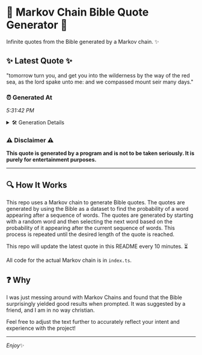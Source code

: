 # 📖 Markov Chain Bible Quote Generator 📖

Infinite quotes from the Bible generated by a Markov chain. ✨

## ✨ Latest Quote ✨
"tomorrow turn you, and get you into the wilderness by the way of the red sea, as the lord spake unto me: and we compassed mount seir many days."

### ⏰ Generated At
*5:31:42 PM*

<details>
    <summary>🛠️ Generation Details</summary>
    <p>
        <strong>🌱 Seed:</strong> tomorrow<br>
        <strong>🔄 Iterations:</strong> 28<br>
        <strong>📜 Context History:</strong><br>[ tomorrow ]: turn<br>[ tomorrow, turn ]: you,<br>[ tomorrow, turn, you, ]: and<br>[ tomorrow, turn, you,, and ]: get<br>[ tomorrow, turn, you,, and, get ]: you<br>[ tomorrow, turn, you,, and, get, you ]: into<br>[ turn, you,, and, get, you, into ]: the<br>[ you,, and, get, you, into, the ]: wilderness<br>[ and, get, you, into, the, wilderness ]: by<br>[ get, you, into, the, wilderness, by ]: the<br>[ you, into, the, wilderness, by, the ]: way<br>[ into, the, wilderness, by, the, way ]: of<br>[ the, wilderness, by, the, way, of ]: the<br>[ wilderness, by, the, way, of, the ]: red<br>[ by, the, way, of, the, red ]: sea,<br>[ the, way, of, the, red, sea, ]: as<br>[ way, of, the, red, sea,, as ]: the<br>[ of, the, red, sea,, as, the ]: lord<br>[ the, red, sea,, as, the, lord ]: spake<br>[ red, sea,, as, the, lord, spake ]: unto<br>[ sea,, as, the, lord, spake, unto ]: me:<br>[ as, the, lord, spake, unto, me: ]: and<br>[ the, lord, spake, unto, me:, and ]: we<br>[ lord, spake, unto, me:, and, we ]: compassed<br>[ spake, unto, me:, and, we, compassed ]: mount<br>[ unto, me:, and, we, compassed, mount ]: seir<br>[ me:, and, we, compassed, mount, seir ]: many<br>[ and, we, compassed, mount, seir, many ]: days.<br>
    </p>
</details>

### ⚠️ Disclaimer ⚠️
**This quote is generated by a program and is not to be taken seriously. It is purely for entertainment purposes.**

---

## 🔍 How It Works

This repo uses a Markov chain to generate Bible quotes. The quotes are generated by using the Bible as a dataset to find the probability of a word appearing after a sequence of words. The quotes are generated by starting with a random word and then selecting the next word based on the probability of it appearing after the current sequence of words. This process is repeated until the desired length of the quote is reached.

This repo will update the latest quote in this README every 10 minutes. ⏳

All code for the actual Markov chain is in `index.ts`.

## ❓ Why

I was just messing around with Markov Chains and found that the Bible surprisingly yielded good results when prompted. 
It was suggested by a friend, and I am in no way christian.

Feel free to adjust the text further to accurately reflect your intent and experience with the project!

---

*Enjoy*✨

